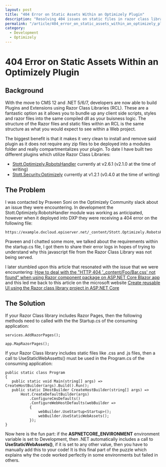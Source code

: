 ```yaml
---
layout: post
title: "404 Error on Static Assets Within an Optimizely Plugin"
description: "Resolving 404 issues on static files in razor class libraries using the _content/foo.bar/scripts.js path."
permalink: "/article/404_error_on_static_assets_within_an_optimizely_plugin/"
category:
  - Development
  - Optimizely
---
```


# 404 Error on Static Assets Within an Optimizely Plugin

## Background

With the move to CMS 12 and .NET 5/6/7, developers are now able to build Plugins and Extensions using Razor Class Libraries (RCL).  These are a fantastic option as it allows you to bundle up any client side scripts, styles and razor files into the same compiled dll as your buisness logic.  The structure of the Razor files and static files within an RCL is the same structure as what you would expect to see within a Web project.

The biggest benefit is that it makes it very clean to install and remove said plugin as it does not require any zip files to be deployed into a modules folder and really compartmentalizes your plugin.  To date I have built two different plugins which utilize Razor Class Libraries:

- [Stott.Optimizely.RobotsHandler](https://github.com/GeekInTheNorth/Stott.Optimizely.RobotsHandler) currently at v2.6.1 (v2.1.0 at the time of writing)
- [Stott.Security.Optimizely](https://github.com/GeekInTheNorth/Stott.Security.Optimizely) currently at v1.2.1 (v0.4.0 at the time of writing)

## The Problem

I was contacted by Praveen Soni on the Optimizely Community slack about an issue they were encountering.  In development the Stott.Optimizely.RobotsHandler module was working as anticipated, however when it deployed into DXP they were receiving a 404 error on the following file: 

```
https://example.dxcloud.episerver.net/_content/Stott.Optimizely.RobotsHandler/RobotsAdmin.js
```

Praveen and I chatted some more, we talked about the requirements within the startup.cs file, I got them to share their error logs in hopes of trying to understand why this javascript file from the Razor Class Library was not being served.

I later stumbled upon this article that resonated with the issue that we were encountering: [How to deal with the "HTTP 404 '_content/Foo/Bar.css' not found" when using Razor component package on ASP.NET Core Blazor app](https://dev.to/j_sakamoto/how-to-deal-with-the-http-404-content-foo-bar-css-not-found-when-using-razor-component-package-on-asp-net-core-blazor-app-aai) and this led me back to this article on the microsoft website [Create reusable UI using the Razor class library project in ASP.NET Core](https://learn.microsoft.com/en-us/aspnet/core/razor-pages/ui-class?view=aspnetcore-6.0&amp;amp;tabs=visual-studio) 

## The Solution

If your Razor Class library includes Razor Pages, then the following methods need to called with the the Startup.cs of the consuming application:

```
services.AddRazorPages();

app.MapRazorPages();
```

If your Razor Class library includes static files like .css and .js files, then a call to UseStaticWebAssetts() must be used in the Program.cs of the consuming application:

```
public static class Program
{
   public static void Main(string[] args) => CreateHostBuilder(args).Build().Run();
   public static IHostBuilder CreateHostBuilder(string[] args) =>
       Host.CreateDefaultBuilder(args)
           .ConfigureCmsDefaults()
           .ConfigureWebHostDefaults(webBuilder =>
           {
               webBuilder.UseStartup<Startup>();
               webBuilder.UseStaticWebAssets();
           });
}
```

Now here is the fun part: if the **ASPNETCORE_ENVIRONMENT** environment variable is set to Development, then .NET automatically includes a call to **UseStaticWebAssets()**, if it is set to any other value, then you have to manually add this to your code!  It is this final part of the puzzle which explains why the code worked perfectly in some environments but failed in others.